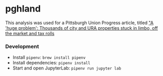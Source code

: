# pghland

This analysis was used for a Pittsburgh Union Progress article, titled
["A 'huge problem': Thousands of city and URA properties stuck in limbo,
off the market and tax rolls]()

### Development

- Install `pipenv`: `brew install pipenv`
- Install dependencies: `pipenv install`
- Start and open JupyterLab: `pipenv run jupyter lab`
